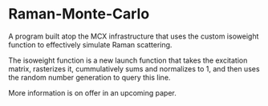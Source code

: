 # Raman-Monte-Carlo
A program built atop the MCX infrastructure that uses the custom isoweight function to effectively simulate Raman scattering. 

The isoweight function is a new launch function that takes the excitation matrix, rasterizes it, cummulatively sums and normalizes to 1, and then uses the random number generation to query this line. 

More information is on offer in an upcoming paper.

